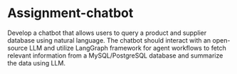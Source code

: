 # Assignment-chatbot
Develop a chatbot that allows users to query a product and supplier database using natural language. The chatbot should interact with an open-source LLM and utilize LangGraph framework for agent workflows to fetch relevant information from a MySQL/PostgreSQL database and summarize the data using LLM.
